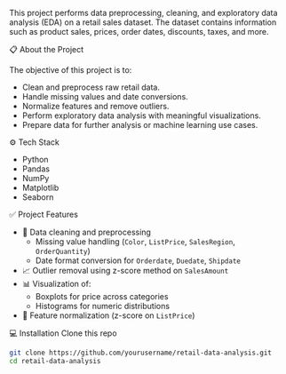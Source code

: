 This project performs data preprocessing, cleaning, and exploratory data analysis (EDA) on a retail sales dataset. 
The dataset contains information such as product sales, prices, order dates, discounts, taxes, and more.

📋 About the Project

The objective of this project is to:
- Clean and preprocess raw retail data.
- Handle missing values and date conversions.
- Normalize features and remove outliers.
- Perform exploratory data analysis with meaningful visualizations.
- Prepare data for further analysis or machine learning use cases.

⚙️ Tech Stack

- Python
- Pandas
- NumPy
- Matplotlib
- Seaborn


✅ Project Features

- 🧼 Data cleaning and preprocessing
  - Missing value handling (`Color`, `ListPrice`, `SalesRegion`, `OrderQuantity`)
  - Date format conversion for `Orderdate`, `Duedate`, `Shipdate`
- 📈 Outlier removal using z-score method on `SalesAmount`
- 📊 Visualization of:
  - Boxplots for price across categories
  - Histograms for numeric distributions
- 📐 Feature normalization (z-score on `ListPrice`)


💻 Installation
Clone this repo
   ```bash
   git clone https://github.com/yourusername/retail-data-analysis.git
   cd retail-data-analysis
